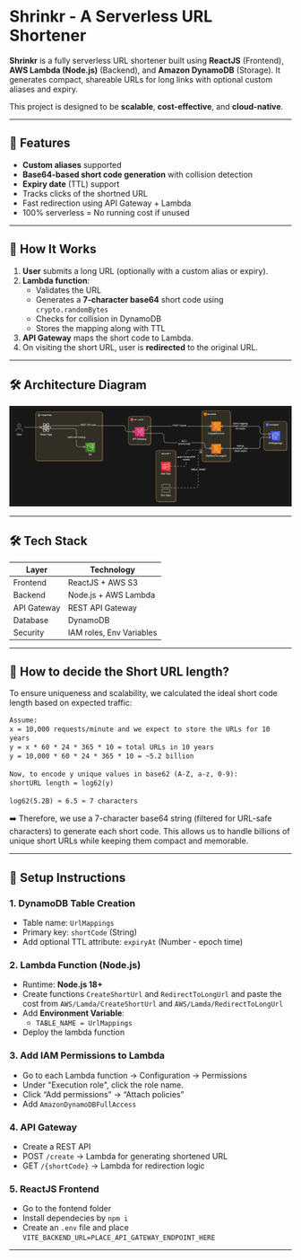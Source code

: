# Shrinkr - A Serverless URL Shortener

**Shrinkr** is a fully serverless URL shortener built using **ReactJS** (Frontend), **AWS Lambda (Node.js)** (Backend), and **Amazon DynamoDB** (Storage). It generates compact, shareable URLs for long links with optional custom aliases and expiry.

This project is designed to be **scalable**, **cost-effective**, and **cloud-native**.

---

## 🚀 Features

- **Custom aliases** supported
- **Base64-based short code generation** with collision detection
- **Expiry date** (TTL) support
- Tracks clicks of the shortned URL
- Fast redirection using API Gateway + Lambda
- 100% serverless = No running cost if unused

---

## 🧪 How It Works

1. **User** submits a long URL (optionally with a custom alias or expiry).
2. **Lambda function**:
   - Validates the URL
   - Generates a **7-character base64** short code using `crypto.randomBytes`
   - Checks for collision in DynamoDB
   - Stores the mapping along with TTL
3. **API Gateway** maps the short code to Lambda.
4. On visiting the short URL, user is **redirected** to the original URL.

---

## 🛠 Architecture Diagram

![Shrinkr Architecture](HLD.png)

---

## 🛠 Tech Stack

| Layer       | Technology               |
| ----------- | ------------------------ |
| Frontend    | ReactJS + AWS S3         |
| Backend     | Node.js + AWS Lambda     |
| API Gateway | REST API Gateway         |
| Database    | DynamoDB                 |
| Security    | IAM roles, Env Variables |

---

## 🧮 How to decide the Short URL length?

To ensure uniqueness and scalability, we calculated the ideal short code length based on expected traffic:

```
Assume:
x = 10,000 requests/minute and we expect to store the URLs for 10 years
y = x * 60 * 24 * 365 * 10 = total URLs in 10 years
y = 10,000 * 60 * 24 * 365 * 10 = ~5.2 billion

Now, to encode y unique values in base62 (A-Z, a-z, 0-9):
shortURL length = log62(y)

log62(5.2B) ≈ 6.5 ≈ 7 characters
```

➡️ Therefore, we use a 7-character base64 string (filtered for URL-safe characters) to generate each short code. This allows us to handle billions of unique short URLs while keeping them compact and memorable.

---

## 🚀 Setup Instructions

### 1. DynamoDB Table Creation

- Table name: `UrlMappings`
- Primary key: `shortCode` (String)
- Add optional TTL attribute: `expiryAt` (Number - epoch time)

<!-- ### 2. IAM Role for Lambda

- Create a role with the following permissions:
  - `AmazonDynamoDBFullAccess` (or more restrictive custom policy)
  - `AWSLambdaBasicExecutionRole` -->

### 2. Lambda Function (Node.js)

- Runtime: **Node.js 18+**
- Create functions `CreateShortUrl` and `RedirectToLongUrl` and paste the cost from `AWS/Lamda/CreateShortUrl` and `AWS/Lamda/RedirectToLongUrl`
- Add **Environment Variable**:
  - `TABLE_NAME = UrlMappings`
- Deploy the lambda function

### 3. Add IAM Permissions to Lambda

- Go to each Lambda function → Configuration → Permissions
- Under "Execution role", click the role name.
- Click “Add permissions” → “Attach policies”
- Add `AmazonDynamoDBFullAccess`

### 4. API Gateway

- Create a REST API
- POST `/create` → Lambda for generating shortened URL
- GET `/{shortCode}` → Lambda for redirection logic

### 5. ReactJS Frontend

- Go to the fontend folder
- Install dependecies by `npm i`
- Create an `.env` file and place
  `VITE_BACKEND_URL=PLACE_API_GATEWAY_ENDPOINT_HERE`

---
